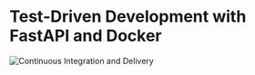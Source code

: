 # Test-Driven Development with FastAPI and Docker

![Continuous Integration and Delivery](https://github.com/forrest-bajbek/fastapi-tdd-docker/workflows/Continuous%20Integration%20and%20Delivery/badge.svg?branch=master)
